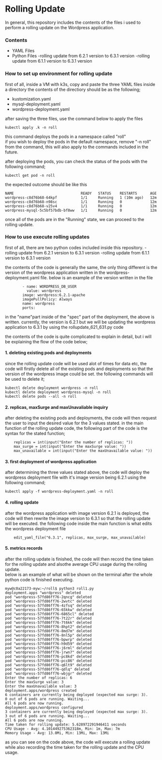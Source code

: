 # Rolling Update 

In general, this repository includes the contents of the files i used to perform a rolling update on the Wordpress application.

### Contents
- YAML Files
- Python Files
  -rolling update from 6.2.1 version to 6.3.1 version
  -rolling update from 6.1.1 version to 6.3.1 version

### How to set up environment for rolling update
first of all, inside a VM with k3s, copy and paste the three YAML files inside a directory
the contents of the directiory should be as the following;
- kustomization.yaml
- mysql-deployment.yaml
- wordpress-deployment.yaml

after saving the three files, use the command below to apply the files 
```
kubectl apply .k -n roll
```
this command deploys the pods in a namespace called "roll" <br />
if you wish to deploy the pods in the default namespace, remove "-n roll" from the command, this will also apply to the commands included in the future.

after deploying the pods, you can check the status of the pods with the following command;
```
kubectl get pod -n roll
```
the expected outcome should be like this
```
NAME                               READY   STATUS    RESTARTS      AGE
wordpress-c8d76b68-64kpf           1/1     Running   1 (10m ago)   12m
wordpress-c8d76b68-n98sc           1/1     Running   0             12m
wordpress-c8d76b68-v25v4           1/1     Running   0             12m
wordpress-mysql-5c5bf57bdb-bf8ww   1/1     Running   0             12m
```

once all of the pods are in the "Running" state, we can proceed to the rolling update.

### How to use execute rolling updates

first of all, there are two python codes included inside this repository.
  -rolling update from 6.2.1 version to 6.3.1 version
  -rolling update from 6.1.1 version to 6.3.1 version

the contents of the code is generally the same, the only thing different is the version of the wordpress application written in the wordpress-deployment.yaml file. below is an example of the version written in the file

```
        - name: WORDPRESS_DB_USER
          value: wordpress
        image: wordpress:6.2.1-apache
        imagePullPolicy: Always
        name: wordpress
        ports:
```
in the "name"part inside of the "spec" part of the deployment, the above is written. currently, the version is 6.2.1 but we will be updating the wordpress application to 6.3.1 by using the rollupdate_621_631.py code

the contents of the code is quite complicated to explain in detail, but i will be explaining the flow of the code below;

#### 1. deleting existing pods and deployments <br />
since the rolling update code will be used alot of times for data etc, the code will firstly delete all of the existing pods and deployments so that the version of the wordpress image could be set. the following commands will be used to delete it;

```
kubectl delete deployment wordpress -n roll
kubectl delete deployment wordpress-mysql -n roll
kubectl delete pods --all -n roll
```

#### 2. replicas, maxSurge and maxUnavaliable inquiry <br />
after deleting the existing pods and deployments, the code will then request the user to input the desired value for the 3 values stated. in the main function of the rolling update code, the following part of the code is the syntax for the stated function;
```
    replicas = int(input("Enter the number of replicas: "))
    max_surge = int(input("Enter the maxSurge value: "))
    max_unavailable = int(input("Enter the maxUnavailable value: "))
```

#### 3. first deployment of wordpress application <br />
after determining the three values stated above, the code will deploy the wordpress deployment file with it's image version being 6.2.1 using the following command;
```
kubectl apply -f wordpress-deployment.yaml -n roll
```

#### 4. rolling update <br />
after the wordpress application with image version 6.2.1 is deployed, the code will then rewrite the image version to 6.3.1 so that the rolling update will be executed. the following code inside the main function is what edits the wordpress deployment file
```
    edit_yaml_file("6.3.1", replicas, max_surge, max_unavailable)
```

#### 5. metrics records <br />
after the rolling update is finished, the code will then record the time taken for the rolling update and alsothe average CPU usage during the rolling update. <br />
below is an example of what will be shown on the terminal after the whole python code is finished executing.
```
myw@c0a22173-myw:~/roll$ python3 roll1.py
deployment.apps "wordpress" deleted
pod "wordpress-57fd86ff76-2qncg" deleted
pod "wordpress-57fd86ff76-2wvtc" deleted
pod "wordpress-57fd86ff76-4zfsq" deleted
pod "wordpress-57fd86ff76-65kkw" deleted
pod "wordpress-57fd86ff76-6865cl" deleted
pod "wordpress-57fd86ff76-7t22r" deleted
pod "wordpress-57fd86ff76-7t6kk" deleted
pod "wordpress-57fd86ff76-8hpt2" deleted
pod "wordpress-57fd86ff76-8md7m" deleted
pod "wordpress-57fd86ff76-8nl5p" deleted
pod "wordpress-57fd86ff76-bpwrp" deleted
pod "wordpress-57fd86ff76-h9d59" deleted
pod "wordpress-57fd86ff76-j6rml" deleted
pod "wordpress-57fd86ff76-jrwn7" deleted
pod "wordpress-57fd86ff76-pc8kd" deleted
pod "wordpress-57fd86ff76-pcc86" deleted
pod "wordpress-57fd86ff76-q6lt9" deleted
pod "wordpress-57fd86ff76-qdlq" deleted
pod "wordpress-57fd86ff76-wbjgr" deleted
Enter the number of replicas: 6
Enter the maxSurge value: 3
Enter the maxUnavailable value: 3
deployment.apps/wordpress created
6 containers are currently being deployed (expected max surge: 3).
0 out of 6 pods are running. Waiting...
All 6 pods are now running.
deployment.apps/wordpress configured
3 containers are currently being deployed (expected max surge: 3).
3 out of 6 pods are running. Waiting...
All 6 pods are now running.
Time taken for rolling update: 5.628972291946411 seconds
CPU Usage - Avg: 4.101449275362318m, Min: 1m, Max: 7m
Memory Usage - Avg: 13.0Mi, Min: 13Mi, Max: 13Mi
```
as you can see on the code above, the code will execute a rolling update while also recording the time taken for the rolling update and the CPU usage. <br />
